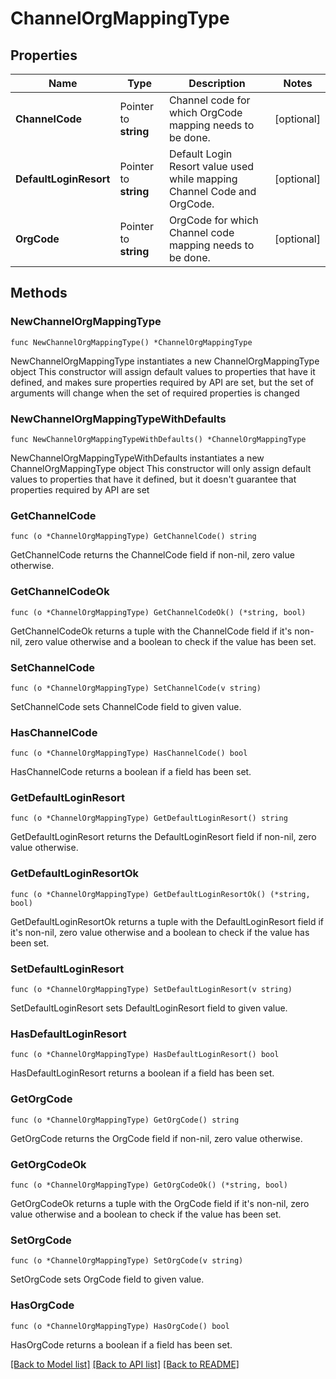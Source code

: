 # ChannelOrgMappingType

## Properties

Name | Type | Description | Notes
------------ | ------------- | ------------- | -------------
**ChannelCode** | Pointer to **string** | Channel code for which OrgCode mapping needs to be done. | [optional] 
**DefaultLoginResort** | Pointer to **string** | Default Login Resort value used while mapping Channel Code and OrgCode. | [optional] 
**OrgCode** | Pointer to **string** | OrgCode for which Channel code mapping needs to be done. | [optional] 

## Methods

### NewChannelOrgMappingType

`func NewChannelOrgMappingType() *ChannelOrgMappingType`

NewChannelOrgMappingType instantiates a new ChannelOrgMappingType object
This constructor will assign default values to properties that have it defined,
and makes sure properties required by API are set, but the set of arguments
will change when the set of required properties is changed

### NewChannelOrgMappingTypeWithDefaults

`func NewChannelOrgMappingTypeWithDefaults() *ChannelOrgMappingType`

NewChannelOrgMappingTypeWithDefaults instantiates a new ChannelOrgMappingType object
This constructor will only assign default values to properties that have it defined,
but it doesn't guarantee that properties required by API are set

### GetChannelCode

`func (o *ChannelOrgMappingType) GetChannelCode() string`

GetChannelCode returns the ChannelCode field if non-nil, zero value otherwise.

### GetChannelCodeOk

`func (o *ChannelOrgMappingType) GetChannelCodeOk() (*string, bool)`

GetChannelCodeOk returns a tuple with the ChannelCode field if it's non-nil, zero value otherwise
and a boolean to check if the value has been set.

### SetChannelCode

`func (o *ChannelOrgMappingType) SetChannelCode(v string)`

SetChannelCode sets ChannelCode field to given value.

### HasChannelCode

`func (o *ChannelOrgMappingType) HasChannelCode() bool`

HasChannelCode returns a boolean if a field has been set.

### GetDefaultLoginResort

`func (o *ChannelOrgMappingType) GetDefaultLoginResort() string`

GetDefaultLoginResort returns the DefaultLoginResort field if non-nil, zero value otherwise.

### GetDefaultLoginResortOk

`func (o *ChannelOrgMappingType) GetDefaultLoginResortOk() (*string, bool)`

GetDefaultLoginResortOk returns a tuple with the DefaultLoginResort field if it's non-nil, zero value otherwise
and a boolean to check if the value has been set.

### SetDefaultLoginResort

`func (o *ChannelOrgMappingType) SetDefaultLoginResort(v string)`

SetDefaultLoginResort sets DefaultLoginResort field to given value.

### HasDefaultLoginResort

`func (o *ChannelOrgMappingType) HasDefaultLoginResort() bool`

HasDefaultLoginResort returns a boolean if a field has been set.

### GetOrgCode

`func (o *ChannelOrgMappingType) GetOrgCode() string`

GetOrgCode returns the OrgCode field if non-nil, zero value otherwise.

### GetOrgCodeOk

`func (o *ChannelOrgMappingType) GetOrgCodeOk() (*string, bool)`

GetOrgCodeOk returns a tuple with the OrgCode field if it's non-nil, zero value otherwise
and a boolean to check if the value has been set.

### SetOrgCode

`func (o *ChannelOrgMappingType) SetOrgCode(v string)`

SetOrgCode sets OrgCode field to given value.

### HasOrgCode

`func (o *ChannelOrgMappingType) HasOrgCode() bool`

HasOrgCode returns a boolean if a field has been set.


[[Back to Model list]](../README.md#documentation-for-models) [[Back to API list]](../README.md#documentation-for-api-endpoints) [[Back to README]](../README.md)


